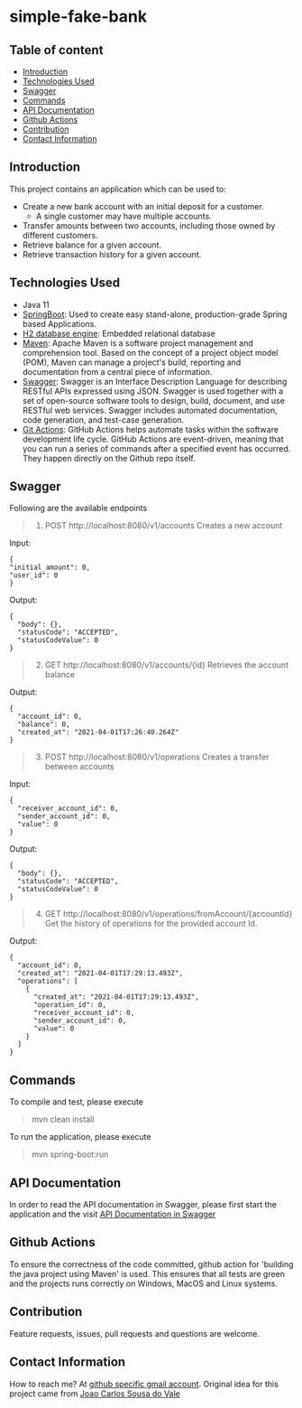 # simple-fake-bank

## Table of content
- [Introduction](#introduction)
- [Technologies Used](#technologies-used)
- [Swagger](#swagger)
- [Commands](#commands)
- [API Documentation](#api-documentation)
- [Github Actions](#github-actions)
- [Contribution](#contribution)
- [Contact Information](#contact-information)

## Introduction

This project contains an application which can be used to:
- Create a new bank account with an initial deposit for a customer.
  - A single customer may have multiple accounts.
- Transfer amounts between two accounts, including those owned by different customers.
- Retrieve balance for a given account.
- Retrieve transaction history for a given account.

## Technologies Used

- Java 11
- [SpringBoot](https://start.spring.io/): Used to create easy stand-alone, production-grade Spring based Applications.
- [H2 database engine](https://www.h2database.com/html/main.html): Embedded relational database
- [Maven](https://maven.apache.org/): Apache Maven is a software project management and comprehension tool. Based on the concept of a project object model (POM), Maven can manage a project's build, reporting and documentation from a central piece of information.
- [Swagger](https://swagger.io/): Swagger is an Interface Description Language for describing RESTful APIs expressed using JSON. Swagger is used together with a set of open-source software tools to design, build, document, and use RESTful web services. Swagger includes automated documentation, code generation, and test-case generation.
- [Git Actions](https://docs.github.com/en/actions): GitHub Actions helps automate tasks within the software development life cycle. GitHub Actions are event-driven, meaning that you can run a series of commands after a specified event has occurred. They happen directly on the Github repo itself.

## Swagger
Following are the available endpoints

>1. POST http://localhost:8080/v1/accounts
Creates a new account

Input:

```
{
"initial_amount": 0,
"user_id": 0
}
```

Output:

```
{
  "body": {},
  "statusCode": "ACCEPTED",
  "statusCodeValue": 0
}
```

>2. GET http://localhost:8080/v1/accounts/{id}
Retrieves the account balance

Output:

```
{
  "account_id": 0,
  "balance": 0,
  "created_at": "2021-04-01T17:26:40.264Z"
}
```

>3. POST http://localhost:8080/v1/operations
Creates a transfer between accounts

Input:

```
{
  "receiver_account_id": 0,
  "sender_account_id": 0,
  "value": 0
}
```

Output:

```
{
  "body": {},
  "statusCode": "ACCEPTED",
  "statusCodeValue": 0
}
```

>4. GET http://localhost:8080/v1/operations/fromAccount/{accountId}
Get the history of operations for the provided account Id.

Output:

```
{
  "account_id": 0,
  "created_at": "2021-04-01T17:29:13.493Z",
  "operations": [
    {
      "created_at": "2021-04-01T17:29:13.493Z",
      "operation_id": 0,
      "receiver_account_id": 0,
      "sender_account_id": 0,
      "value": 0
    }
  ]
}
```

## Commands
To compile and test, please execute
> mvn clean install

To run the application, please execute
> mvn spring-boot:run

## API Documentation
In order to read the API documentation in Swagger, please first start the application and the visit [API Documentation in Swagger](http://localhost:8080/swagger-ui/)


## Github Actions
To ensure the correctness of the code committed, github action for 'building the java project using Maven' is used. This ensures that all tests are green and the projects runs correctly on Windows, MacOS and Linux systems.

## Contribution

Feature requests, issues, pull requests and questions are welcome.

## Contact Information

How to reach me? At [github specific gmail account](mailto:syedumerahmedcode@gmail.com?subject=[GitHub]%20Hello%20from%20Github). 
Original idea for this project came from [Joao Carlos Sousa do Vale](https://github.com/jcarlosvale)



